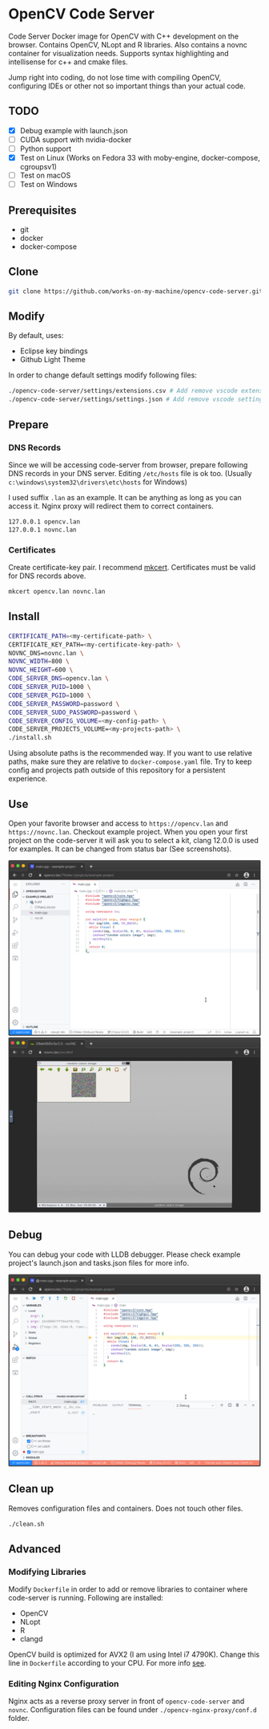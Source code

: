 # OpenCV Code Server
Code Server Docker image for OpenCV with C++ development on the browser. Contains OpenCV, NLopt and R libraries. Also contains a novnc container for visualization needs. Supports syntax highlighting and intellisense for c++ and cmake files.

Jump right into coding, do not lose time with compiling OpenCV, configuring IDEs or other not so important things than your actual code.

## TODO
- [x] Debug example with launch.json
- [ ] CUDA support with nvidia-docker
- [ ] Python support
- [x] Test on Linux (Works on Fedora 33 with moby-engine, docker-compose, cgroupsv1)
- [ ] Test on macOS
- [ ] Test on Windows

## Prerequisites
- git
- docker
- docker-compose

## Clone
```bash
git clone https://github.com/works-on-my-machine/opencv-code-server.git
```

## Modify
By default, uses:
- Eclipse key bindings
- Github Light Theme

In order to change default settings modify following files:
```bash
./opencv-code-server/settings/extensions.csv # Add remove vscode extensions
./opencv-code-server/settings/settings.json # Add remove vscode settings
```

## Prepare
### DNS Records
Since we will be accessing code-server from browser, prepare following DNS records in your DNS server. Editing `/etc/hosts` file is ok too. (Usually `c:\windows\system32\drivers\etc\hosts` for Windows)

I used suffix `.lan` as an example. It can be anything as long as you can access it. Nginx proxy will redirect them to correct containers.
```
127.0.0.1 opencv.lan
127.0.0.1 novnc.lan
```
### Certificates
Create certificate-key pair. I recommend [mkcert](https://github.com/FiloSottile/mkcert). Certificates must be valid for DNS records above.

```bash
mkcert opencv.lan novnc.lan
```
## Install
```bash
CERTIFICATE_PATH=<my-certificate-path> \
CERTIFICATE_KEY_PATH=<my-certificate-key-path> \
NOVNC_DNS=novnc.lan \
NOVNC_WIDTH=800 \
NOVNC_HEIGHT=600 \
CODE_SERVER_DNS=opencv.lan \
CODE_SERVER_PUID=1000 \
CODE_SERVER_PGID=1000 \
CODE_SERVER_PASSWORD=password \
CODE_SERVER_SUDO_PASSWORD=password \
CODE_SERVER_CONFIG_VOLUME=<my-config-path> \
CODE_SERVER_PROJECTS_VOLUME=<my-projects-path> \
./install.sh
```
Using absolute paths is the recommended way. If you want to use relative paths, make sure they are relative to `docker-compose.yaml` file. Try to keep config and projects path outside of this repository for a persistent experience.

## Use
Open your favorite browser and access to `https://opencv.lan` and `https://novnc.lan`. Checkout example project. When you open your first project on the code-server it will ask you to select a kit, clang 12.0.0 is used for examples. It can be changed from status bar (See screenshots).

![opencv.lan](images/code-server.png)
![novnc.lan](images/novnc.png)

## Debug
You can debug your code with LLDB debugger. Please check example project's launch.json and tasks.json files for more info.

![novnc.lan](images/debug.png)

## Clean up
Removes configuration files and containers. Does not touch other files.
```bash
./clean.sh
```

## Advanced
### Modifying Libraries
Modify `Dockerfile` in order to add or remove libraries to container where code-server is running. Following are installed:
- OpenCV
- NLopt
- R
- clangd

OpenCV build is optimized for AVX2 (I am using Intel i7 4790K). Change this line in `Dockerfile` according to your CPU. For more info [see](https://github.com/opencv/opencv/wiki/CPU-optimizations-build-options).

### Editing Nginx Configuration
Nginx acts as a reverse proxy server in front of `opencv-code-server` and `novnc`. Configuration files can be found under `./opencv-nginx-proxy/conf.d` folder.
